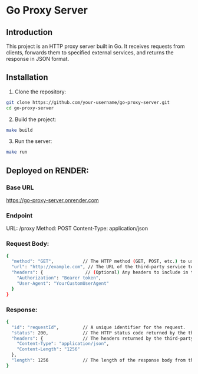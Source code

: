 # Go Proxy Server

## Introduction

This project is an HTTP proxy server built in Go. It receives requests from clients, forwards them to specified external services, and returns the response in JSON format.

## Installation

1. Clone the repository:

```sh
git clone https://github.com/your-username/go-proxy-server.git
cd go-proxy-server
```

2. Build the project:

```sh
make build
```

3. Run the server:

```sh
make run
```

## Deployed on RENDER:

### Base URL
https://go-proxy-server.onrender.com

### Endpoint
URL: /proxy
Method: POST
Content-Type: application/json

### Request Body:
```sh
{
  "method": "GET",           // The HTTP method (GET, POST, etc.) to use for the proxied request.
  "url": "http://example.com", // The URL of the third-party service to which the request will be forwarded.
  "headers": {                // (Optional) Any headers to include in the proxied request.
    "Authorization": "Bearer token",
    "User-Agent": "YourCustomUserAgent"
  }
}
```
### Response:
```sh
{
  "id": "requestId",         // A unique identifier for the request.
  "status": 200,             // The HTTP status code returned by the third-party service.
  "headers": {               // The headers returned by the third-party service.
    "Content-Type": "application/json",
    "Content-Length": "1256"
  },
  "length": 1256             // The length of the response body from the third-party service.
}
```